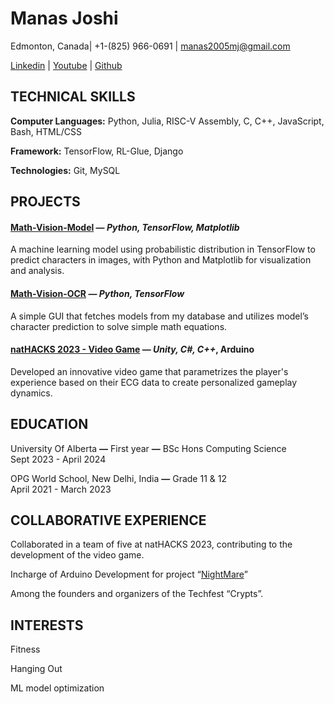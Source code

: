 # Manas Joshi

Edmonton, Canada| \+1-(825) 966-0691 | [manas2005mj@gmail.com](mailto:manas2005mj@gmail.com)

[Linkedin](https://www.linkedin.com/in/manas-joshi-employee-of-the-year/) | [Youtube](https://www.youtube.com/@GodOfGodsOfTheKnownReality) | [Github](https://github.com/BetterThanYou73)

## **TECHNICAL SKILLS**

**Computer Languages:** Python, Julia, RISC-V Assembly,  C, C++, JavaScript, Bash, HTML/CSS

**Framework:** TensorFlow, RL-Glue, Django

**Technologies:** Git, MySQL

## **PROJECTS**

#### [**Math-Vision-Model**](https://github.com/BetterThanYou73/tensorflow-math-vision) — ***Python, TensorFlow, Matplotlib***

A machine learning model using probabilistic distribution in TensorFlow to predict characters in images, with Python and Matplotlib for visualization and analysis.

#### [**Math-Vision-OCR**](https://github.com/BetterThanYou73/math-vision) **—** *Python, TensorFlow*

A simple GUI that fetches models from my database and utilizes model’s character prediction to solve simple math equations.

#### [**natHACKS 2023 \- Video Game**](https://github.com/GOATMaxwellN/Nightmares) — ***Unity, C\#, C++*, Arduino**

Developed an innovative video game that parametrizes the player's experience based on their ECG data to create personalized gameplay dynamics.

## **EDUCATION**

University Of Alberta **—** First year **—**  BSc Hons Computing Science  
Sept 2023 \- April 2024

OPG World School, New Delhi, India **—** Grade 11 & 12   
April 2021 \- March 2023

## **COLLABORATIVE EXPERIENCE**

Collaborated in a team of five at natHACKS 2023, contributing to the development of the video game.

Incharge of Arduino Development for project “[NightMare](https://github.com/GOATMaxwellN/Nightmares)”

Among the founders and organizers of the Techfest “Crypts”.

## **INTERESTS**

Fitness

Hanging Out

ML model optimization

